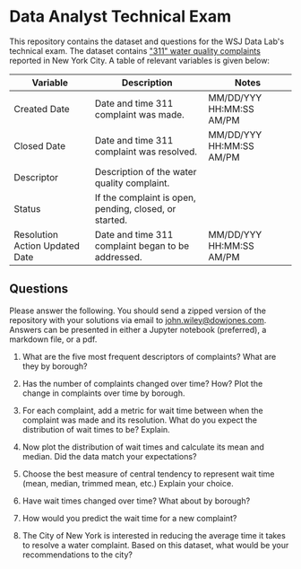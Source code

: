 # Data Analyst Technical Exam

This repository contains the dataset and questions for the WSJ Data Lab's technical exam. The dataset contains ["311" water quality complaints](http://www1.nyc.gov/nyc-resources/service/2713/water-complaint) reported in New York City. A table of relevant variables is given below:

Variable | Description | Notes
-------- | ----------- | -----
Created Date | Date and time 311 complaint was made. | MM/DD/YYY HH:MM:SS AM/PM
Closed Date | Date and time 311 complaint was resolved. | MM/DD/YYY HH:MM:SS AM/PM
Descriptor | Description of the water quality complaint. |
Status | If the complaint is open, pending, closed, or started. |
Resolution Action Updated Date | Date and time 311 complaint began to be addressed. | MM/DD/YYY HH:MM:SS AM/PM

## Questions

Please answer the following. You should send a zipped version of the repository with your solutions via email to [john.wiley@dowjones.com](mailto:john.wiley@dowjones.com). Answers can be presented in either a Jupyter notebook (preferred), a markdown file, or a pdf.

1. What are the five most frequent descriptors of complaints? What are they by borough?

2. Has the number of complaints changed over time? How? Plot the change in complaints over time by borough.

3. For each complaint, add a metric for wait time between when the complaint was made and its resolution. What do you expect the distribution of wait times to be? Explain. 

4. Now plot the distribution of wait times and calculate its mean and median. Did the data match your expectations?

5. Choose the best measure of central tendency to represent wait time (mean, median, trimmed mean, etc.) Explain your choice. 

6. Have wait times changed over time? What about by borough?

7. How would you predict the wait time for a new complaint?

8. The City of New York is interested in reducing the average time it takes to resolve a water complaint. Based on this dataset, what would be your recommendations to the city?
